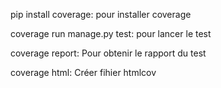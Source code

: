 pip install coverage: pour installer coverage

coverage run manage.py test: pour lancer le test

coverage report: Pour obtenir le rapport du test

coverage html: Créer fihier htmlcov
